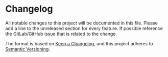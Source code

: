 # Changelog

All notable changes to this project will be documented in this file.
Please add a line to the unreleased section for every feature. If possible
reference the GitLab/GitHub issue that is related to the change.

The format is based on [Keep a Changelog](https://keepachangelog.com/en/1.0.0/),
and this project adheres to [Semantic Versioning](https://semver.org/spec/v2.0.0.html).

